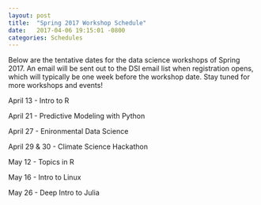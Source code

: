 ```yaml
---
layout: post
title:  "Spring 2017 Workshop Schedule"
date:   2017-04-06 19:15:01 -0800
categories: Schedules
---
```

Below are the tentative dates for the data science workshops of Spring 2017. An email will be sent out to the DSI email list when registration opens, which will typically be one week before the workshop date. Stay tuned for more workshops and events!

April 13 - Intro to R

April 21 - Predictive Modeling with Python

April 27 - Enironmental Data Science

April 29 & 30 - Climate Science Hackathon

May 12 - Topics in R

May 16 - Intro to Linux

May 26 - Deep Intro to Julia
